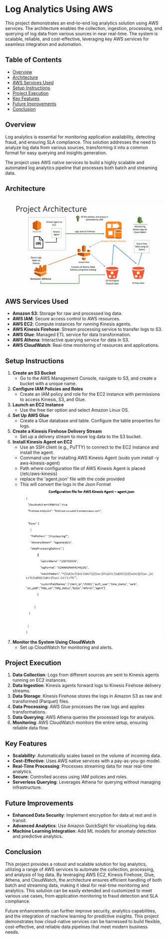 # Log Analytics Using AWS

This project demonstrates an end-to-end log analytics solution using AWS services. The architecture enables the collection, ingestion, processing, and querying of log data from various sources in near real-time. The system is scalable, reliable, and cost-effective, leveraging key AWS services for seamless integration and automation.

## Table of Contents
- [Overview](#overview)
- [Architecture](#architecture)
- [AWS Services Used](#aws-services-used)
- [Setup Instructions](#setup-instructions)
- [Project Execution](#project-execution)
- [Key Features](#key-features)
- [Future Improvements](#future-improvements)
- [Conclusion](#conclusion)

## Overview
Log analytics is essential for monitoring application availability, detecting fraud, and ensuring SLA compliance. This solution addresses the need to analyze log data from various sources, transforming it into a common format for easy querying and insights generation.

The project uses AWS native services to build a highly scalable and automated log analytics pipeline that processes both batch and streaming data.

## Architecture

![Architecture Diagram](./architecturediagram.png)

## AWS Services Used
- **Amazon S3**: Storage for raw and processed log data.
- **AWS IAM**: Secure access control to AWS resources.
- **AWS EC2**: Compute instances for running Kinesis agents.
- **AWS Kinesis Firehose**: Stream processing service to transfer logs to S3.
- **AWS Glue**: Managed ETL service for data transformation.
- **AWS Athena**: Interactive querying service for data in S3.
- **AWS CloudWatch**: Real-time monitoring of resources and applications.

## Setup Instructions
1. **Create an S3 Bucket**
   - Go to the AWS Management Console, navigate to S3, and create a bucket with a unique name.
2. **Configure IAM Policies and Roles**
   - Create an IAM policy and role for the EC2 instance with permissions to access Kinesis, S3, and Glue.
3. **Launch an EC2 Instance**
   - Use the free tier option and select Amazon Linux OS.
4. **Set Up AWS Glue**
   - Create a Glue database and table. Configure the table properties for logs.
5. **Create a Kinesis Firehose Delivery Stream**
   - Set up a delivery stream to move log data to the S3 bucket.
6. **Install Kinesis Agent on EC2**
   - Use an SSH client (e.g., PuTTY) to connect to the EC2 instance and install the agent.
   - Command use for installing AWS Kinesis Agent (sudo yum install -y aws-kinesis-agent)
   - Path where configuration file of AWS Kinesis Agent is placed (/etc/aws-kinesis)
   - replace the 'agent.json' file with the code provided
   - This will convert the logs in the Json Format
     ![agent.json file](./code.png)
7. **Monitor the System Using CloudWatch**
   - Set up CloudWatch for monitoring and alerts.

## Project Execution
1. **Data Collection**: Logs from different sources are sent to Kinesis agents running on EC2 instances.
2. **Data Ingestion**: Kinesis agents forward logs to Kinesis Firehose delivery streams.
3. **Data Storage**: Kinesis Firehose stores the logs in Amazon S3 as raw and transformed (Parquet) files.
4. **Data Processing**: AWS Glue processes the raw logs and applies transformations.
5. **Data Querying**: AWS Athena queries the processed logs for analysis.
6. **Monitoring**: AWS CloudWatch monitors the entire setup, ensuring reliable data flow.

## Key Features
- **Scalability**: Automatically scales based on the volume of incoming data.
- **Cost-Effective**: Uses AWS native services with a pay-as-you-go model.
- **Real-Time Processing**: Processes streaming data for near real-time analytics.
- **Secure**: Controlled access using IAM policies and roles.
- **Serverless Querying**: Leverages Athena for querying without managing infrastructure.

## Future Improvements
- **Enhanced Data Security**: Implement encryption for data at rest and in transit.
- **Advanced Analytics**: Use Amazon QuickSight for visualizing log data.
- **Machine Learning Integration**: Add ML models for anomaly detection and predictive analytics.

## Conclusion

This project provides a robust and scalable solution for log analytics, utilizing a range of AWS services to automate the collection, processing, and analysis of log data. By leveraging AWS EC2, Kinesis Firehose, Glue, Athena, and CloudWatch, the architecture ensures efficient handling of both batch and streaming data, making it ideal for real-time monitoring and analytics. This solution can be easily extended and customized to meet various use cases, from application monitoring to fraud detection and SLA compliance.

Future enhancements can further improve security, analytics capabilities, and the integration of machine learning for predictive insights. This project demonstrates how cloud-native services can be harnessed to build flexible, cost-effective, and reliable data pipelines that meet modern business needs.

